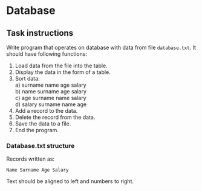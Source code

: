 # Database

## Task instructions

Write program that operates on database with data from file `database.txt`. It should have following functions:

1. Load data from the file into the table.
2. Display the data in the form of a table.
3. Sort data: \
    a) surname name age salary \
    b) name surname age salary \
    c) age surname name salary \
    d) salary surname name age
4. Add a record to the data.
5. Delete the record from the data.
6. Save the data to a file.
7. End the program.

### Database.txt structure

Records written as:

```plain
Name Surname Age Salary
```

Text should be aligned to left and numbers to right.
